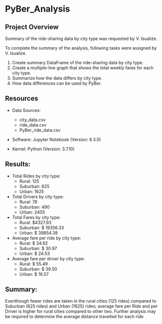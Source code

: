 # PyBer_Analysis

## Project Overview

Summary of the ride-sharing data by city type was requested by V. Isualize. 

To complete the summary of the analysis, following tasks were assigned by V. Isualize.

1. Create summary DataFrame of the ride-sharing data by city type.
2. Create a multiple-line graph that shows the total weekly fares for each city type.
3. Summarize how the data differs by city type.
4. How data differences can be used by PyBer.

## Resources
- Data Sources:
	- city_data.csv
	- ride_data.csv
	- PyBer_ride_data.csv

- Software: Jupyter Notebook (Version: 6.3.0)
- Kernel: Python (Version: 3.7.10)

## Results:

- Total Rides by city type:
	- Rural: 125
	- Suburban: 625
	- Urban: 1625
- Total Drivers by city type:
	- Rural: 78
	- Suburban: 490
	- Urban: 2405
- Total Fares by city type:
	- Rural: $4327.93
	- Suburban: $ 19356.33
	- Urban: $ 39854.38
- Average fare per ride by city type:
	- Rural: $ 34.62
	- Suburban: $ 30.97
	- Urban: $ 24.53
- Average fare per driver by city type:
	- Rural: $ 55.49
	- Suburban: $ 39.50
	- Urban: $ 16.57

## Summary:

Eventhough fewer rides are taken in the rural cities (125 rides) compared to Suburban (625 rides) and Urban (1625) rides; 
average fare per Ride and per Driver is higher for rural cities compared to other two.
Further analysis may be required to determine the average distance travelled for each ride